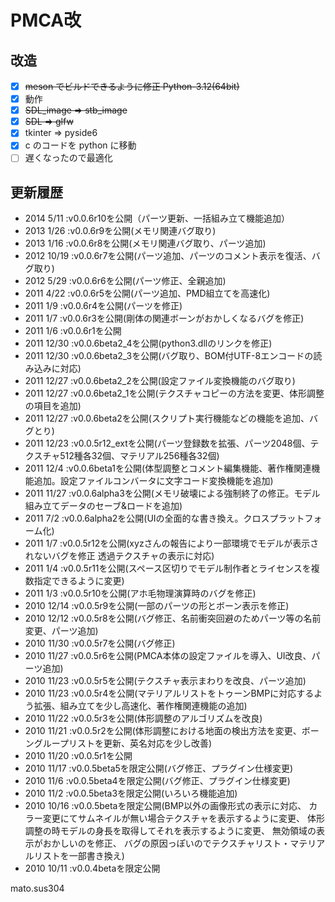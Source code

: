 ﻿# PMCA改

## 改造

- [x] ~~meson でビルドできるように修正 Python-3.12(64bit)~~
- [x] 動作
- [x] ~~SDL_image => stb_image~~
- [x] ~~SDL => glfw~~
- [x] tkinter => pyside6
- [x] c のコードを python に移動
- [ ] 遅くなったので最適化

## 更新履歴

- 2014 5/11 :v0.0.6r10を公開（パーツ更新、一括組み立て機能追加）
- 2013 1/26 :v0.0.6r9を公開(メモリ関連バグ取り)
- 2013 1/16 :v0.0.6r8を公開(メモリ関連バグ取り、パーツ追加)
- 2012 10/19 :v0.0.6r7を公開(パーツ追加、パーツのコメント表示を復活、バグ取り)
- 2012 5/29 :v0.0.6r6を公開(パーツ修正、全親追加)
- 2011 4/22 :v0.0.6r5を公開(パーツ追加、PMD組立てを高速化)
- 2011 1/9 :v0.0.6r4を公開(パーツを修正)
- 2011 1/7 :v0.0.6r3を公開(剛体の関連ボーンがおかしくなるバグを修正)
- 2011 1/6 :v0.0.6r1を公開
- 2011 12/30 :v0.0.6beta2_4を公開(python3.dllのリンクを修正)
- 2011 12/30 :v0.0.6beta2_3を公開(バグ取り、BOM付UTF-8エンコードの読み込みに対応)
- 2011 12/27 :v0.0.6beta2_2を公開(設定ファイル変換機能のバグ取り)
- 2011 12/27 :v0.0.6beta2_1を公開(テクスチャコピーの方法を変更、体形調整の項目を追加)
- 2011 12/27 :v0.0.6beta2を公開(スクリプト実行機能などの機能を追加、バグとり)
- 2011 12/23 :v0.0.5r12_extを公開(パーツ登録数を拡張、パーツ2048個、テクスチャ512種各32個、マテリアル256種各32個)
- 2011 12/4 :v0.0.6beta1を公開(体型調整とコメント編集機能、著作権関連機能追加。設定ファイルコンバータに文字コード変換機能を追加)
- 2011 11/27 :v0.0.6alpha3を公開(メモリ破壊による強制終了の修正。モデル組み立てデータのセーブ&ロードを追加)
- 2011 7/2 :v0.0.6alpha2を公開(UIの全面的な書き換え。クロスプラットフォーム化)
- 2011 1/7 :v0.0.5r12を公開(xyzさんの報告により一部環境でモデルが表示されないバグを修正 透過テクスチャの表示に対応)
- 2011 1/4 :v0.0.5r11を公開(スペース区切りでモデル制作者とライセンスを複数指定できるように変更)
- 2011 1/3 :v0.0.5r10を公開(アホ毛物理演算時のバグを修正)
- 2010 12/14 :v0.0.5r9を公開(一部のパーツの形とボーン表示を修正)
- 2010 12/12 :v0.0.5r8を公開(バグ修正、名前衝突回避のためパーツ等の名前変更、パーツ追加)
- 2010 11/30 :v0.0.5r7を公開(バグ修正)
- 2010 11/27 :v0.0.5r6を公開(PMCA本体の設定ファイルを導入、UI改良、パーツ追加)
- 2010 11/23 :v0.0.5r5を公開(テクスチャ表示まわりを改良、パーツ追加)
- 2010 11/23 :v0.0.5r4を公開(マテリアルリストをトゥーンBMPに対応するよう拡張、組み立てを少し高速化、著作権関連機能の追加)
- 2010 11/22 :v0.0.5r3を公開(体形調整のアルゴリズムを改良)
- 2010 11/21 :v0.0.5r2を公開(体形調整における地面の検出方法を変更、ボーングループリストを更新、英名対応を少し改善)
- 2010 11/20 :v0.0.5r1を公開
- 2010 11/17 :v0.0.5beta5を限定公開(バグ修正、プラグイン仕様変更)
- 2010 11/6 :v0.0.5beta4を限定公開(バグ修正、プラグイン仕様変更)
- 2010 11/2 :v0.0.5beta3を限定公開(いろいろ機能追加)
- 2010 10/16 :v0.0.5betaを限定公開(BMP以外の画像形式の表示に対応、
  カラー変更にてサムネイルが無い場合テクスチャを表示するように変更、
  体形調整の時モデルの身長を取得してそれを表示するように変更、
  無効領域の表示がおかしいのを修正、
  バグの原因っぽいのでテクスチャリスト・マテリアルリストを一部書き換え)
- 2010 10/11 :v0.0.4betaを限定公開

mato.sus304
